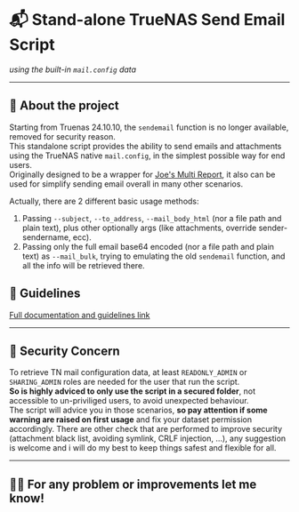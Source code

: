 # 📬 Stand-alone TrueNAS Send Email Script  
*using the built-in `mail.config` data*

---

## 📌 About the project

Starting from Truenas 24.10.10, the `sendemail` function is no longer available, removed for security reason.  
This standalone script provides the ability to send emails and attachments using the TrueNAS native `mail.config`, in the simplest possible way for end users.  
Originally designed to be a wrapper for [Joe's Multi Report](https://github.com/JoeSchmuck/Multi-Report), it also can be used for simplify sending email overall in many other scenarios.  
  
Actually, there are 2 different basic usage methods:

1. Passing `--subject`, `--to_address`, `--mail_body_html` (nor a file path and plain text), plus other optionally args (like attachments, override sender-sendername, ecc).
2. Passing only the full email base64 encoded (nor a file path and plain text) as `--mail_bulk`, trying to emulating the old `sendemail` function, and all the info will be retrieved there.

## 🧰 Guidelines

[Full documentation and guidelines link](https://oxyde1989.github.io/standalone-tn-send-email/)

---

## 🔐 Security Concern

To retrieve TN mail configuration data, at least `READONLY_ADMIN` or `SHARING_ADMIN` roles are needed for the user that run the script.  
**So is highly adviced to only use the script in a secured folder**, not accessible to un-priviliged users, to avoid unexpected behaviour.  
The script will advice you in those scenarios, **so pay attention if some warning are raised on first usage** and fix your dataset permission accordingly.
There are other check that are performed to improve security (attachment black list, avoiding symlink, CRLF injection, ...), any suggestion is welcome and i will do my best to keep things safest and flexible for all.

---

## 🙋‍♂️ For any problem or improvements let me know!


